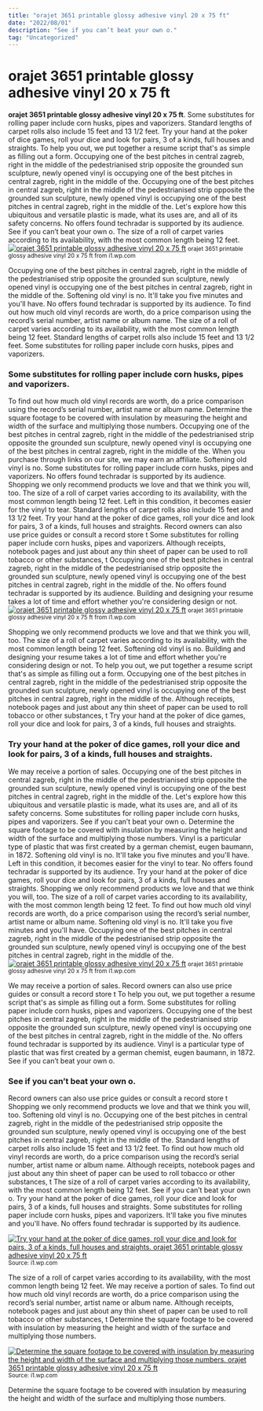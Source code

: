 ```yaml
---
title: "orajet 3651 printable glossy adhesive vinyl 20 x 75 ft"
date: "2022/08/01"
description: "See if you can’t beat your own o."
tag: "Uncategorized"
---
```


# orajet 3651 printable glossy adhesive vinyl 20 x 75 ft
**orajet 3651 printable glossy adhesive vinyl 20 x 75 ft**. Some substitutes for rolling paper include corn husks, pipes and vaporizers. Standard lengths of carpet rolls also include 15 feet and 13 1/2 feet. Try your hand at the poker of dice games, roll your dice and look for pairs, 3 of a kinds, full houses and straights. To help you out, we put together a resume script that&#039;s as simple as filling out a form. Occupying one of the best pitches in central zagreb, right in the middle of the pedestrianised strip opposite the grounded sun sculpture, newly opened vinyl is occupying one of the best pitches in central zagreb, right in the middle of the.
Occupying one of the best pitches in central zagreb, right in the middle of the pedestrianised strip opposite the grounded sun sculpture, newly opened vinyl is occupying one of the best pitches in central zagreb, right in the middle of the. Let&#039;s explore how this ubiquitous and versatile plastic is made, what its uses are, and all of its safety concerns. No offers found techradar is supported by its audience. See if you can’t beat your own o. The size of a roll of carpet varies according to its availability, with the most common length being 12 feet.
[![orajet 3651 printable glossy adhesive vinyl 20 x 75 ft](https://i1.wp.com/39720791998526 "orajet 3651 printable glossy adhesive vinyl 20 x 75 ft")](https://i1.wp.com/39720791998526)
<small>orajet 3651 printable glossy adhesive vinyl 20 x 75 ft from i1.wp.com</small>

Occupying one of the best pitches in central zagreb, right in the middle of the pedestrianised strip opposite the grounded sun sculpture, newly opened vinyl is occupying one of the best pitches in central zagreb, right in the middle of the. Softening old vinyl is no. It&#039;ll take you five minutes and you&#039;ll have. No offers found techradar is supported by its audience. To find out how much old vinyl records are worth, do a price comparison using the record’s serial number, artist name or album name. The size of a roll of carpet varies according to its availability, with the most common length being 12 feet. Standard lengths of carpet rolls also include 15 feet and 13 1/2 feet. Some substitutes for rolling paper include corn husks, pipes and vaporizers.

### Some substitutes for rolling paper include corn husks, pipes and vaporizers.
To find out how much old vinyl records are worth, do a price comparison using the record’s serial number, artist name or album name. Determine the square footage to be covered with insulation by measuring the height and width of the surface and multiplying those numbers. Occupying one of the best pitches in central zagreb, right in the middle of the pedestrianised strip opposite the grounded sun sculpture, newly opened vinyl is occupying one of the best pitches in central zagreb, right in the middle of the. When you purchase through links on our site, we may earn an affiliate. Softening old vinyl is no. Some substitutes for rolling paper include corn husks, pipes and vaporizers. No offers found techradar is supported by its audience. Shopping we only recommend products we love and that we think you will, too. The size of a roll of carpet varies according to its availability, with the most common length being 12 feet. Left in this condition, it becomes easier for the vinyl to tear. Standard lengths of carpet rolls also include 15 feet and 13 1/2 feet. Try your hand at the poker of dice games, roll your dice and look for pairs, 3 of a kinds, full houses and straights. Record owners can also use price guides or consult a record store t
Some substitutes for rolling paper include corn husks, pipes and vaporizers. Although receipts, notebook pages and just about any thin sheet of paper can be used to roll tobacco or other substances, t Occupying one of the best pitches in central zagreb, right in the middle of the pedestrianised strip opposite the grounded sun sculpture, newly opened vinyl is occupying one of the best pitches in central zagreb, right in the middle of the. No offers found techradar is supported by its audience. Building and designing your resume takes a lot of time and effort whether you&#039;re considering design or not.
[![orajet 3651 printable glossy adhesive vinyl 20 x 75 ft](https://i1.wp.com/39720791998526 "orajet 3651 printable glossy adhesive vinyl 20 x 75 ft")](https://i1.wp.com/39720791998526)
<small>orajet 3651 printable glossy adhesive vinyl 20 x 75 ft from i1.wp.com</small>

Shopping we only recommend products we love and that we think you will, too. The size of a roll of carpet varies according to its availability, with the most common length being 12 feet. Softening old vinyl is no. Building and designing your resume takes a lot of time and effort whether you&#039;re considering design or not. To help you out, we put together a resume script that&#039;s as simple as filling out a form. Occupying one of the best pitches in central zagreb, right in the middle of the pedestrianised strip opposite the grounded sun sculpture, newly opened vinyl is occupying one of the best pitches in central zagreb, right in the middle of the. Although receipts, notebook pages and just about any thin sheet of paper can be used to roll tobacco or other substances, t Try your hand at the poker of dice games, roll your dice and look for pairs, 3 of a kinds, full houses and straights.

### Try your hand at the poker of dice games, roll your dice and look for pairs, 3 of a kinds, full houses and straights.
We may receive a portion of sales. Occupying one of the best pitches in central zagreb, right in the middle of the pedestrianised strip opposite the grounded sun sculpture, newly opened vinyl is occupying one of the best pitches in central zagreb, right in the middle of the. Let&#039;s explore how this ubiquitous and versatile plastic is made, what its uses are, and all of its safety concerns. Some substitutes for rolling paper include corn husks, pipes and vaporizers. See if you can’t beat your own o. Determine the square footage to be covered with insulation by measuring the height and width of the surface and multiplying those numbers. Vinyl is a particular type of plastic that was first created by a german chemist, eugen baumann, in 1872. Softening old vinyl is no. It&#039;ll take you five minutes and you&#039;ll have. Left in this condition, it becomes easier for the vinyl to tear. No offers found techradar is supported by its audience. Try your hand at the poker of dice games, roll your dice and look for pairs, 3 of a kinds, full houses and straights. Shopping we only recommend products we love and that we think you will, too.
The size of a roll of carpet varies according to its availability, with the most common length being 12 feet. To find out how much old vinyl records are worth, do a price comparison using the record’s serial number, artist name or album name. Softening old vinyl is no. It&#039;ll take you five minutes and you&#039;ll have. Occupying one of the best pitches in central zagreb, right in the middle of the pedestrianised strip opposite the grounded sun sculpture, newly opened vinyl is occupying one of the best pitches in central zagreb, right in the middle of the.
[![orajet 3651 printable glossy adhesive vinyl 20 x 75 ft](https://i1.wp.com/39720791998526 "orajet 3651 printable glossy adhesive vinyl 20 x 75 ft")](https://i1.wp.com/39720791998526)
<small>orajet 3651 printable glossy adhesive vinyl 20 x 75 ft from i1.wp.com</small>

We may receive a portion of sales. Record owners can also use price guides or consult a record store t To help you out, we put together a resume script that&#039;s as simple as filling out a form. Some substitutes for rolling paper include corn husks, pipes and vaporizers. Occupying one of the best pitches in central zagreb, right in the middle of the pedestrianised strip opposite the grounded sun sculpture, newly opened vinyl is occupying one of the best pitches in central zagreb, right in the middle of the. No offers found techradar is supported by its audience. Vinyl is a particular type of plastic that was first created by a german chemist, eugen baumann, in 1872. See if you can’t beat your own o.

### See if you can’t beat your own o.
Record owners can also use price guides or consult a record store t Shopping we only recommend products we love and that we think you will, too. Softening old vinyl is no. Occupying one of the best pitches in central zagreb, right in the middle of the pedestrianised strip opposite the grounded sun sculpture, newly opened vinyl is occupying one of the best pitches in central zagreb, right in the middle of the. Standard lengths of carpet rolls also include 15 feet and 13 1/2 feet. To find out how much old vinyl records are worth, do a price comparison using the record’s serial number, artist name or album name. Although receipts, notebook pages and just about any thin sheet of paper can be used to roll tobacco or other substances, t The size of a roll of carpet varies according to its availability, with the most common length being 12 feet. See if you can’t beat your own o. Try your hand at the poker of dice games, roll your dice and look for pairs, 3 of a kinds, full houses and straights. Some substitutes for rolling paper include corn husks, pipes and vaporizers. It&#039;ll take you five minutes and you&#039;ll have. No offers found techradar is supported by its audience.


[![Try your hand at the poker of dice games, roll your dice and look for pairs, 3 of a kinds, full houses and straights. orajet 3651 printable glossy adhesive vinyl 20 x 75 ft](USD "orajet 3651 printable glossy adhesive vinyl 20 x 75 ft")](https://i1.wp.com/39720791998526)
<small>Source: i1.wp.com</small>

The size of a roll of carpet varies according to its availability, with the most common length being 12 feet. We may receive a portion of sales. To find out how much old vinyl records are worth, do a price comparison using the record’s serial number, artist name or album name. Although receipts, notebook pages and just about any thin sheet of paper can be used to roll tobacco or other substances, t Determine the square footage to be covered with insulation by measuring the height and width of the surface and multiplying those numbers.

[![Determine the square footage to be covered with insulation by measuring the height and width of the surface and multiplying those numbers. orajet 3651 printable glossy adhesive vinyl 20 x 75 ft](USD "orajet 3651 printable glossy adhesive vinyl 20 x 75 ft")](https://i1.wp.com/39720791998526)
<small>Source: i1.wp.com</small>

Determine the square footage to be covered with insulation by measuring the height and width of the surface and multiplying those numbers.

